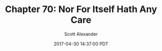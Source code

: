 ---
layout: chapter
title: "Chapter 70: Nor For Itself Hath Any Care"
author: Scott Alexander
description: http://unsongbook.com/chapter-70-nor-for-itself-hath-any-care/
date: 2017-04-30 14:37:00 PDT
length: 4606396
duration: 1151
guid: chapter-70-nor-for-itself-hath-any-care
---
